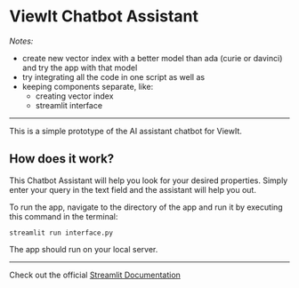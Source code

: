 # ViewIt Chatbot Assistant

_Notes:_

* create new vector index with a better model than ada (curie or davinci) and try the app with that model
* try integrating all the code in one script as well as
* keeping components separate, like:
    * creating vector index
    * streamlit interface

***
This is a simple prototype of the AI assistant chatbot for ViewIt.

## How does it work?
This Chatbot Assistant will help you look for your desired properties.
Simply enter your query in the text field and the assistant will help you out.


To run the app, navigate to the directory of the app and run it by executing this command in the terminal:

    streamlit run interface.py

The app should run on your local server.
***
Check out the official [Streamlit Documentation](https://docs.streamlit.io/)